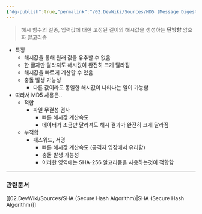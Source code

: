 ```yaml
---
{"dg-publish":true,"permalink":"/02.DevWiki/Sources/MD5 (Message Digest Algorithm 5)/","noteIcon":"","created":"2025-07-06T17:38:37.846+09:00","updated":"2025-07-19T22:58:36.975+09:00"}
---
```


> 해시 함수의 일종, 입력값에 대한 고정된 길이의 해시값을 생성하는 **단방향** 암호화 알고리즘

* 특징
	* 해시값을 통해 원래 값을 유추할 수 없음
	* 한 글자만 달라져도 해시값이 완전히 크게 달라짐
	* 해시값을 빠르게 계산할 수 있음
	* 충돌 발생 가능성
		* 다른 값이라도 동일한 해시값이 나타나는 일이 가능함
* 따라서 MD5 사용은..
	* 적합
		* 파일 무결성 검사
			* 빠른 해시값 계산속도
			* 데이터가 조금만 달라져도 해시 결과가 완전히 크게 달라짐
	* 부적합
		* 패스워드, 서명
			* 빠른 해시값 계산속도 (공격자 입장에서 유리함)
			* 충돌 발생 가능성
			* 이러한 영역에는 SHA-256 알고리즘을 사용하는것이 적합함
---
### 관련문서
[[02.DevWiki/Sources/SHA (Secure Hash Algorithm)\|SHA (Secure Hash Algorithm)]]